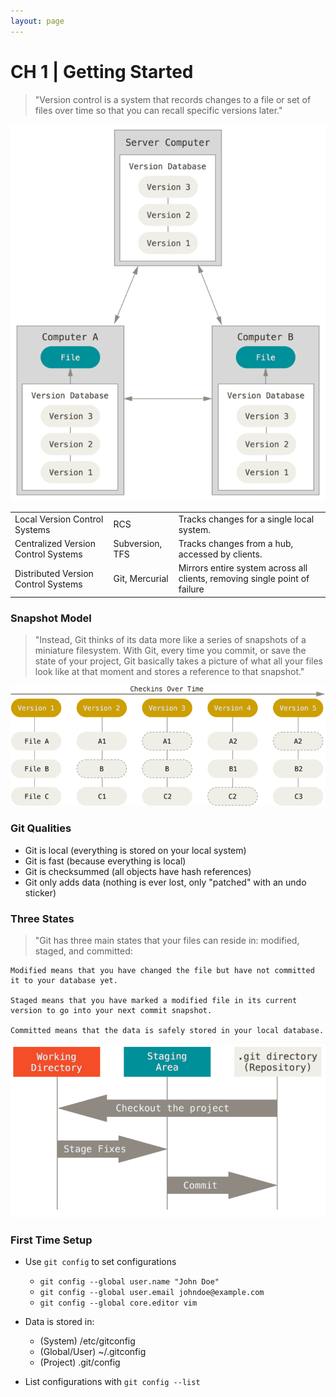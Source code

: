 ```yaml
---
layout: page
---
```


# CH 1 | Getting Started

> "Version control is a system that records changes to a file or set of files over time so that you can recall specific versions later."

![Git Model](../resources/git_model.png)

|                                     |                 |                                                                            |
| ----------------------------------- | --------------- | -------------------------------------------------------------------------- |
| Local Version Control Systems       | RCS             | Tracks changes for a single local system.                                  |
| Centralized Version Control Systems | Subversion, TFS | Tracks changes from a hub, accessed by clients.                            |
| Distributed Version Control Systems | Git, Mercurial  | Mirrors entire system across all clients, removing single point of failure |


### Snapshot Model

> "Instead, Git thinks of its data more like a series of snapshots of a miniature filesystem. With Git, every time you commit, or save the state of your project, Git basically takes a picture of what all your files look like at that moment and stores a reference to that snapshot."

![Git Snapshots](../resources/git_snapshots.png)


### Git Qualities
* Git is local (everything is stored on your local system)
* Git is fast (because everything is local)
* Git is checksummed (all objects have hash references)
* Git only adds data (nothing is ever lost, only "patched" with an undo sticker)


### Three States

> "Git has three main states that your files can reside in: modified, staged, and committed:

    Modified means that you have changed the file but have not committed it to your database yet.

    Staged means that you have marked a modified file in its current version to go into your next commit snapshot.

    Committed means that the data is safely stored in your local database.

![Git States](../resources/git_states.png)


### First Time Setup

* Use `git config` to set configurations
  * `git config --global user.name "John Doe"`
  * `git config --global user.email johndoe@example.com`
  * `git config --global core.editor vim`

* Data is stored in:
  * (System) /etc/gitconfig
  * (Global/User) ~/.gitconfig
  * (Project) .git/config

* List configurations with `git config --list`